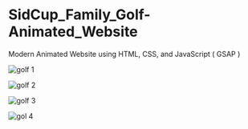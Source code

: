 # SidCup_Family_Golf-Animated_Website
Modern Animated Website using HTML, CSS, and JavaScript ( GSAP )

![golf 1](https://github.com/divyanshu-20-srivastava/SidCup_Family_Golf-Animated_Website/assets/96994877/70c05b17-f89a-4bb8-8db0-83897547fe8b)

![golf 2](https://github.com/divyanshu-20-srivastava/SidCup_Family_Golf-Animated_Website/assets/96994877/e2dadf7d-08bb-4f5a-8a1c-2032f0311daf)

![golf 3](https://github.com/divyanshu-20-srivastava/SidCup_Family_Golf-Animated_Website/assets/96994877/f0600acc-d24e-424a-bd1b-5efa38e4755b)

![gol 4](https://github.com/divyanshu-20-srivastava/SidCup_Family_Golf-Animated_Website/assets/96994877/20683f68-2eb5-4da0-92d7-c41fdcad7e25)



